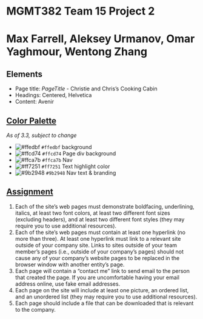 # MGMT382 Team 15 Project 2
# Max Farrell, Aleksey Urmanov, Omar Yaghmour, Wentong Zhang
## Elements
 - Page title: *PageTitle* - Christie and Chris’s Cooking Cabin
 - Headings: Centered, Helvetica
 - Content: Avenir

## [Color Palette](https://www.color-hex.com/color-palette/1499)
*As of 3.3, subject to change*

- ![#ffedbf](https://placehold.co/15x15/ffedbf/ffedbf.png) `#ffedbf` background
- ![#ffcd74](https://placehold.co/15x15/ffcd74/ffcd74.png) `#ffcd74` Page div background
- ![#ffca7b](https://placehold.co/15x15/ffca7b/ffca7b.png) `#ffca7b` Nav
- ![#ff7251](https://placehold.co/15x15/ff7251/ff7251.png) `#ff7251` Text highlight color
- ![#9b2948](https://placehold.co/15x15/9b2948/9b2948.png) `#9b2948` Nav text & branding

## [Assignment](https://docs.google.com/document/d/1_ibNTPh-GtRLa8-hMkegh4qR96r4M47Y/)
1. Each of the site’s web pages must demonstrate boldfacing, underlining, italics, at least two font colors, at least two different font sizes (excluding headers),  and at least two different font styles (they may require you to use additional resources). 
2. Each of the site’s web pages must contain at least one hyperlink (no more than three).  At least one hyperlink must link to a relevant site outside of your company site.  Links to sites outside of your team member’s pages (i.e., outside of your company’s pages) should not cause any of your company’s website pages to be replaced in the browser window with another entity’s page.
3. Each page will contain a “contact me” link to send email to the person that created the page.  If you are uncomfortable having your email address online, use fake email addresses.    
4. Each page on the site will include at least one picture, an ordered list, and an unordered list (they may require you to use additional resources).  
5. Each page should include a file that can be downloaded that is relevant to the company.
